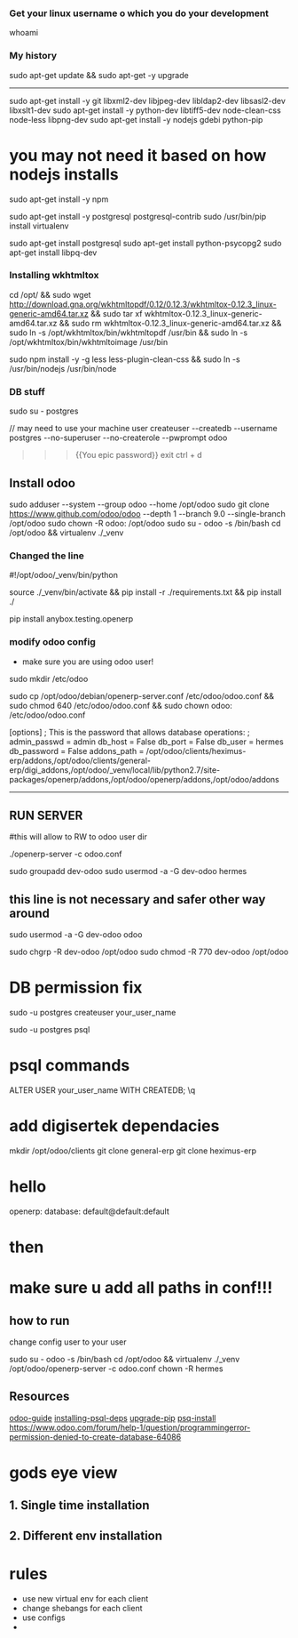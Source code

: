 ### Get your linux username o which you do your development
whoami



### My history

sudo apt-get update &&
sudo apt-get -y upgrade

----

sudo apt-get install -y git libxml2-dev libjpeg-dev libldap2-dev libsasl2-dev libxslt1-dev
sudo apt-get install -y python-dev libtiff5-dev node-clean-css node-less libpng-dev
sudo apt-get install -y nodejs gdebi python-pip
# you may not need it based on how nodejs installs
sudo apt-get install -y npm


sudo apt-get install -y postgresql postgresql-contrib
sudo /usr/bin/pip install virtualenv

sudo apt-get install postgresql
sudo apt-get install python-psycopg2
sudo apt-get install libpq-dev





### Installing wkhtmltox

cd /opt/ &&
sudo wget http://download.gna.org/wkhtmltopdf/0.12/0.12.3/wkhtmltox-0.12.3_linux-generic-amd64.tar.xz &&
sudo tar xf wkhtmltox-0.12.3_linux-generic-amd64.tar.xz &&
sudo rm wkhtmltox-0.12.3_linux-generic-amd64.tar.xz &&
sudo ln -s /opt/wkhtmltox/bin/wkhtmltopdf /usr/bin &&
sudo ln -s /opt/wkhtmltox/bin/wkhtmltoimage /usr/bin


sudo npm install -y -g less less-plugin-clean-css &&
sudo ln -s /usr/bin/nodejs /usr/bin/node


### DB stuff

sudo su - postgres

// may need to use your machine user
createuser --createdb --username postgres --no-superuser --no-createrole --pwprompt odoo
>>> {{You epic password}}
>>> exit
ctrl + d

## Install odoo

sudo adduser --system --group odoo --home /opt/odoo
sudo git clone https://www.github.com/odoo/odoo --depth 1 --branch 9.0 --single-branch /opt/odoo
sudo chown -R odoo: /opt/odoo
sudo su - odoo -s /bin/bash
cd /opt/odoo &&
virtualenv ./_venv

### Changed the line

#!/opt/odoo/_venv/bin/python

source ./_venv/bin/activate &&
pip install -r ./requirements.txt &&
pip install ./

pip install anybox.testing.openerp

### modify odoo config

- make sure you are using odoo user!

sudo mkdir /etc/odoo

sudo cp /opt/odoo/debian/openerp-server.conf /etc/odoo/odoo.conf &&
sudo chmod 640 /etc/odoo/odoo.conf &&
sudo chown odoo: /etc/odoo/odoo.conf


[options]
; This is the password that allows database operations:
; admin_passwd = admin
db_host = False
db_port = False
db_user = hermes
db_password = False
addons_path = /opt/odoo/clients/heximus-erp/addons,/opt/odoo/clients/general-erp/digi_addons,/opt/odoo/_venv/local/lib/python2.7/site-packages/openerp/addons,/opt/odoo/openerp/addons,/opt/odoo/addons


-----

## RUN SERVER

#this will allow to RW to odoo user dir

./openerp-server -c odoo.conf

sudo groupadd dev-odoo
sudo usermod -a -G dev-odoo hermes

## this line is not necessary and safer other way around
sudo usermod -a -G dev-odoo odoo

sudo chgrp -R dev-odoo /opt/odoo
sudo chmod -R 770 dev-odoo /opt/odoo

# DB permission fix

sudo -u postgres createuser your_user_name

sudo -u postgres psql

# psql commands

ALTER USER your_user_name WITH CREATEDB;
\q

# add digisertek dependacies
mkdir /opt/odoo/clients
git clone general-erp
git clone heximus-erp

# hello

openerp: database: default@default:default

# then
# make sure u add all paths in conf!!!

## how to run

change config user to your user

sudo su - odoo -s /bin/bash
cd /opt/odoo &&
virtualenv ./_venv
/opt/odoo/openerp-server -c odoo.conf
chown -R hermes


## Resources

[odoo-guide](https://blog.laslabs.com/2015/12/installing-odoo-9-from-source-ubuntu/)
[installing-psql-deps](http://stackoverflow.com/questions/28253681/you-need-to-install-postgresql-server-dev-x-y-for-building-a-server-side-extensi)
[upgrade-pip](http://stackoverflow.com/questions/15221473/how-do-i-update-pip-itself-from-inside-my-virtual-environment)
[psq-install](https://www.digitalocean.com/community/tutorials/how-to-install-and-use-postgresql-on-ubuntu-16-04)
https://www.odoo.com/forum/help-1/question/programmingerror-permission-denied-to-create-database-64086



# gods eye view

## 1. Single time installation

## 2. Different env installation

# rules
- use new virtual env for each client
- change shebangs for each client
- use configs
-
